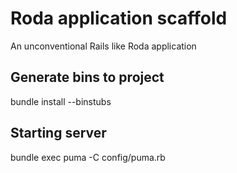 
# Roda application scaffold
An unconventional Rails like Roda application

## Generate bins to project
bundle install --binstubs

## Starting server
bundle exec puma -C config/puma.rb

